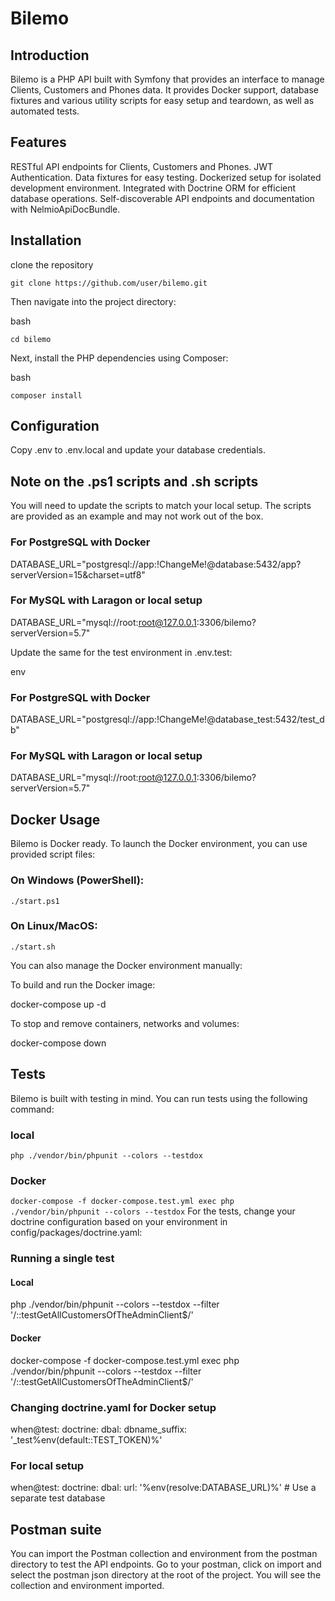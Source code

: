 # Bilemo

## Introduction

Bilemo is a PHP API built with Symfony that provides an interface to manage Clients, Customers and Phones data. It provides Docker support, database fixtures and various utility scripts for easy setup and teardown, as well as automated tests.

## Features

RESTful API endpoints for Clients, Customers and Phones.
JWT Authentication.
Data fixtures for easy testing.
Dockerized setup for isolated development environment.
Integrated with Doctrine ORM for efficient database operations.
Self-discoverable API endpoints and documentation with NelmioApiDocBundle.

## Installation

clone the repository

`git clone https://github.com/user/bilemo.git`

Then navigate into the project directory:

bash

`cd bilemo`

Next, install the PHP dependencies using Composer:

bash

`composer install`

## Configuration

Copy .env to .env.local and update your database credentials.

## Note on the .ps1 scripts and .sh scripts
You will need to update the scripts to match your local setup. The scripts are provided as an example and may not work out of the box.

### For PostgreSQL with Docker
DATABASE_URL="postgresql://app:!ChangeMe!@database:5432/app?serverVersion=15&charset=utf8"
### For MySQL with Laragon or local setup
DATABASE_URL="mysql://root:root@127.0.0.1:3306/bilemo?serverVersion=5.7"

Update the same for the test environment in .env.test:

env

### For PostgreSQL with Docker
DATABASE_URL="postgresql://app:!ChangeMe!@database_test:5432/test_db"
### For MySQL with Laragon or local setup
DATABASE_URL="mysql://root:root@127.0.0.1:3306/bilemo?serverVersion=5.7"

## Docker Usage

Bilemo is Docker ready. To launch the Docker environment, you can use provided script files:

### On Windows (PowerShell):


`./start.ps1`

### On Linux/MacOS:


`./start.sh`

You can also manage the Docker environment manually:

To build and run the Docker image:

docker-compose up -d

To stop and remove containers, networks and volumes:


docker-compose down

## Tests
Bilemo is built with testing in mind. You can run tests using the following command:

### local

`php ./vendor/bin/phpunit --colors --testdox`

### Docker

`docker-compose -f docker-compose.test.yml exec php ./vendor/bin/phpunit --colors --testdox`
For the tests, change your doctrine configuration based on your environment in config/packages/doctrine.yaml:

### Running a single test

#### Local
php ./vendor/bin/phpunit --colors --testdox --filter '/::testGetAllCustomersOfTheAdminClient$/'


#### Docker
docker-compose -f docker-compose.test.yml exec php ./vendor/bin/phpunit --colors --testdox --filter '/::testGetAllCustomersOfTheAdminClient$/'


### Changing doctrine.yaml for Docker setup
when@test:
    doctrine:
        dbal:
            dbname_suffix: '_test%env(default::TEST_TOKEN)%'

### For local setup
when@test:
    doctrine:
        dbal:
        url: '%env(resolve:DATABASE_URL)%' # Use a separate test database

## Postman suite

You can import the Postman collection and environment from the postman directory to test the API endpoints.
Go to your postman, click on import and select the postman json directory at the root of the project. You will see the collection and environment imported.
